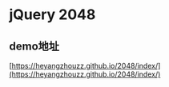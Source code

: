 
# jQuery 2048

## demo地址

[https://heyangzhouzz.github.io/2048/index/](https://heyangzhouzz.github.io/2048/index/)


